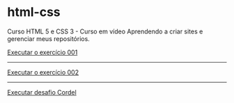 <h1>html-css</h1>
    Curso HTML 5 e CSS 3 - Curso em vídeo
    Aprendendo a criar sites e gerenciar meus repositórios.

<a href="https://gabrielaplinski.github.io/html-css/exercicios/ex001/index.html">Executar o exercício 001</a>
<hr>
<a href="https://gabrielaplinski.github.io/html-css/exercicios/ex002/index.html">Executar o exercício 002</a>
<hr>
<a href="https://gabrielaplinski.github.io/html-css/desafios/d012/index.html">Executar desafio Cordel</a>